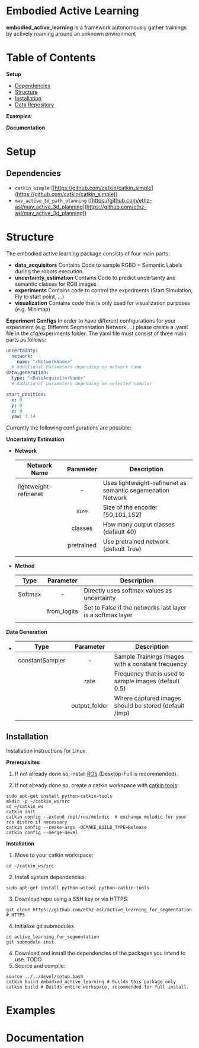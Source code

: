 # Embodied Active Learning
**embodied_active_learning** is a framework autonomously gather trainings by actively roaming around an unknown environment

# Table of Contents
**Setup**
* [Dependencies](#Dependencies)
* [Structure](#Structure)
* [Installation](#Installation)
* [Data Repository](#Data-Repository)

**Examples**

**Documentation**

# Setup
## Dependencies
  * `catkin_simple` ([https://github.com/catkin/catkin_simple](https://github.com/catkin/catkin_simple))
  * `mav_active_3d_path_planning` ([https://github.com/ethz-asl/mav_active_3d_planning](https://github.com/ethz-asl/mav_active_3d_planning))
  
# Structure
The embodied active learning package consists of four main parts:
- **data_acquisitors** Contains Code to sample RGBD + Semantic Labels during the robots execution.
- **uncertainty_estimation** Contains Code to predict uncertainty and semantic classes for RGB images
- **experiments** Contains code to control the experiments (Start Simulation, Fly to start point, ...)
- **visualization** Contains code that is only used for visualization purposes (e.g. Minimap)

**Experiment Configs**
In order to have different configurations for your experiment (e.g. Different Segmentation Network,...) please create a .yaml file in the cfg/experiments folder.
The yaml file must consist of three main parts as follows:
```yaml 
uncertainty:
  network:
    name: "<NetworkName>"
  # Additional Parameters depending on network name
data_generation:
  type: "<DataAcquisitorName>"
  # Additional parameters depending on selected sampler

start_position:
  x: 0
  y: 0
  z: 0
  yaw: 3.14
```
Currently the following configurations are possible:

**Uncertainty Estimation**<br>
- **Network**

    | Network Name  | Parameter      |Description  |
    | ------------- |:-------------:| -----|
    | lightweight-refinenet | - | Uses lightweight-refinenet as semantic segemenation Network |
    |    | size      |   Size of the encoder [50,101,152]  |
    | |  classes     |    How many output classes (default 40) |
    | |  pretrained     |   Use pretrained network (default True) |
    | | | |

- **Method** <br>

    | Type | Parameter      |Description  |
    | ------------- |:-------------:| -----|
    | Softmax | - | Directly uses softmax values as uncertainty|
    | |from_logits | Set to False if the networks last layer is a softmax layer |
    ||||

 **Data Generation** <br>

-  
    | Type | Parameter      |Description  |
    | ------------- |:-------------:| -----|
    | constantSampler | - | Sample Trainings images with a constant frequency|
    | | rate  | Frequency that is used to sample images (default 0.5) |
    | | output_folder | Where captured images should be stored (default /tmp)|
    ||||


## Installation
Installation instructions for Linux.

**Prerequisites**

1. If not already done so, install [ROS](http://wiki.ros.org/ROS/Installation) (Desktop-Full is recommended).

2. If not already done so, create a catkin workspace with [catkin tools](https://catkin-tools.readthedocs.io/en/latest/):

```shell script
sudo apt-get install python-catkin-tools
mkdir -p ~/catkin_ws/src
cd ~/catkin_ws
catkin init
catkin config --extend /opt/ros/melodic  # exchange melodic for your ros distro if necessary
catkin config --cmake-args -DCMAKE_BUILD_TYPE=Release
catkin config --merge-devel
```

**Installation**

1. Move to your catkin workspace:
```shell script
cd ~/catkin_ws/src
```

2. Install system dependencies:
```shell script
sudo apt-get install python-wstool python-catkin-tools
```

3. Download repo using a SSH key or via HTTPS:
```shell script
git clone https://github.com/ethz-asl/active_learning_for_segmentation # HTTPS
```
4. Initialize git submodules
```shell script
cd active_learning_for_segmentation
git submodule init
```
   
4. Download and install the dependencies of the packages you intend to use.
    TODO
5. Source and compile:
```shell script
source ../../devel/setup.bash
catkin build embodied_active_learning # Builds this package only
catkin build # Builds entire workspace, recommended for full install.
```

# Examples

# Documentation